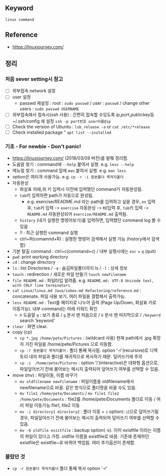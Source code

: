 ## Keyword
`linux command`

## Reference
- https://linuxjourney.com/

## 정리
### 처음 sever setting시 참고
- [ ] 외부접속 network 설정
- [ ] user 설정
  - passwd 재설정 : root : `sudo passwd` / user : `passwd` / change other users : `sudo passwd USERNAME`
- [ ] 외부접속에서 접속시(ssh 사용) : 간편히 접속할 수있도록 ip,port,publickey등  ~/.ssh/config 에 설정 `ssh -p port번호 user이름@ip`
- [ ] Check the version of Ubuntu : `lsb_release -a` or `cat /etc/*release`
- [ ] Check installed package " `apt list --installed`

### 기초 - For newbie - Don't panic!
- https://linuxjourney.com/ (2018/03/09 버전)를 발췌 정리함. 
- 도움말 찾기 : command에 `--help` 붙여서 실행. e.g. `less --help`
- 메뉴얼 찾기 : command 앞에 `man` 붙여서 실행. e.g. `man less`
- option은 여러개 사용가능. e.g. `cp -r -i 원본폴더 목적지폴더`
- 자동완성
  - 화살표 아래,위 키 입력시 이전에 입력했던 command가 자동완성됨.
  - `tab`키 입력하면 path가 자동으로 완성됨. 
    - e.g. exercise/README.md 라는 path를 입력하고 싶을 경우, `ex` 입력 후, `tab`키 입력 -> `exercise` 자동완성 ->  `RE`입력 후, `tab`키 입력 -> `README.md` 자동완성되어 `exercise/README.md` 출력됨.
  - `history` (내가 실행한 명령어보기)를 입력하면, 입력했던 command log 볼 수 있음
  - !! : 최근 실행한 command 실행 
  - ctrl+R(comamnd+R) : 실행한 명령어 검색해서 실행 가능 (history에서 검색함) 
- 기본 탈출 command : ctrl+c(command+c) / 내부 실행시에는 `esc` + `q` (quit)
- `pwd`: print working directory 
- `cd` : change directory
- `ls` : list Directories / `-a` : 숨김파일폴더까지 ls / `-l` : 상세 정보
- `touch` : redirection / 새로운 파일 만들기 `touch newfilename`
- `file README.md` : 파일타입 알려줌. e.g. `README.md: UTF-8 Unicode text, with CRLF line terminators`
- `cat Linux/linux.md Java/inbox.md Refactoring/reference.md` : concatenate. 파일 내용 보기. 여러 파일을 결합해서 출력가능.
- `less README.md` : Text를 페이지로 나누어 출력 (Page Up/Down, 화살표 키로 이동가능). 내부 command는 아래 키워드 확인
  - `h` 도움말 `q` : 보기 종료 / `g` 문서 맨 처음으로 / `G` 문서 맨 마지막으로 / `/keyword` search 'keyword' 
- `clear` : 화면 clear.
- copy (cp)
  - `cp *.jpg /home/pete/Pictures` : (wildcard 사용) 현재 path에서 .jpg 확장자 가진 파일을 /home/pete/Pictures 으로 이동함.
  - `cp -r 원본폴더 목적지폴더` : 폴더 통째 복사됨. option '-r'(recursive)로 디렉토리 내의 파일과 폴더를 재귀적으로 복사하기 때문. 덮어쓰기에 주의
  - `cp -i  /home/pete/Pictures` : option 'i'(interactive)은 대화형 옵션으로, 파일덮어쓰기 전에 물어보는 메시지 출력되어 덮어쓰기 여부를 선택할 수 있음.
- move (mv) : 파일이동, 이름 바꾸기 
  - `mv oldfilename newfilename` : 파일이름을 oldfilename에서 newfilename으로 바꿈. 같은 방식으로 폴더명을 바꿀 수도 있음. 
  - `mv file1 /home/pete/Documents` / `mv file1 file2 /home/pete/Documents` : file2를 /home/pete/Documents 폴더로 이동 / 여러 파일 이동가능.file1, file2 이동
  - `mv -i directory1 directory2` : 폴더 이동 + `i` option(`-i`)으로 덮어쓰기될 경우, 파일덮어쓰기 전에 물어보는 메시지 출력되어 덮어쓰기 여부를 선택할 수 있음.
  - `mv -b oldfile existfile` : backup option(`-b`). 이미 existfile 이라는 이름의 파일이 있다고 가정. oldfile 이름을 existfile로 바꿈. 기존에 존재하던 existfile은 existfile~로 바뀌어 백업됨. 여러 추가옵션이 존재함. 

### 몰랐던 것
- `cp -r 원본폴더 목적지폴더` 폴더 통째 복사 option '-r'